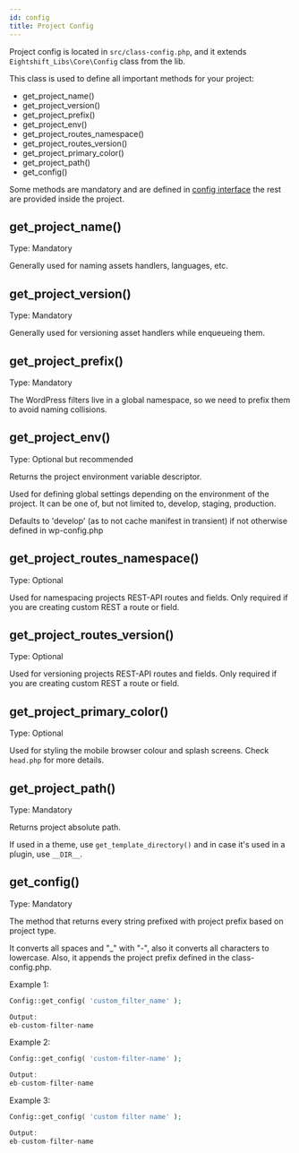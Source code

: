 ```yaml
---
id: config
title: Project Config
---
```


Project config is located in `src/class-config.php`, and it extends `Eightshift_Libs\Core\Config` class from the lib. 

This class is used to define all important methods for your project:
* get_project_name()
* get_project_version()
* get_project_prefix()
* get_project_env()
* get_project_routes_namespace()
* get_project_routes_version()
* get_project_primary_color()
* get_project_path()
* get_config()

Some methods are mandatory and are defined in [config interface](https://github.com/infinum/eightshift-libs/blob/develop/src/interface-config-data.php) the rest are provided inside the project.

## get_project_name()

Type: Mandatory

Generally used for naming assets handlers, languages, etc.

## get_project_version()

Type: Mandatory

Generally used for versioning asset handlers while enqueueing them.

## get_project_prefix()

Type: Mandatory

The WordPress filters live in a global namespace, so we need to prefix them to avoid naming collisions.

## get_project_env()

Type: Optional but recommended

Returns the project environment variable descriptor.

Used for defining global settings depending on the environment of the project. It can be one of, but not limited to, develop, staging, production.

Defaults to 'develop' (as to not cache manifest in transient) if not otherwise defined in wp-config.php

## get_project_routes_namespace()

Type: Optional

Used for namespacing projects REST-API routes and fields. Only required if you are creating custom REST a route or field.

## get_project_routes_version()

Type: Optional

Used for versioning projects REST-API routes and fields. Only required if you are creating custom REST a route or field.

## get_project_primary_color()

Type: Optional

Used for styling the mobile browser colour and splash screens. Check `head.php` for more details.

## get_project_path()

Type: Mandatory

Returns project absolute path.

If used in a theme, use `get_template_directory()` and in case it's used in a plugin, use `__DIR__`.

## get_config()

Type: Mandatory

The method that returns every string prefixed with project prefix based on project type.

It converts all spaces and "_" with "-", also it converts all characters to lowercase. Also, it appends the project prefix defined in the class-config.php.

Example 1:
```php
Config::get_config( 'custom_filter_name' );

Output:
eb-custom-filter-name
```

Example 2:
```php
Config::get_config( 'custom-filter-name' );

Output:
eb-custom-filter-name
```

Example 3:
```php
Config::get_config( 'custom filter name' );

Output:
eb-custom-filter-name
```
